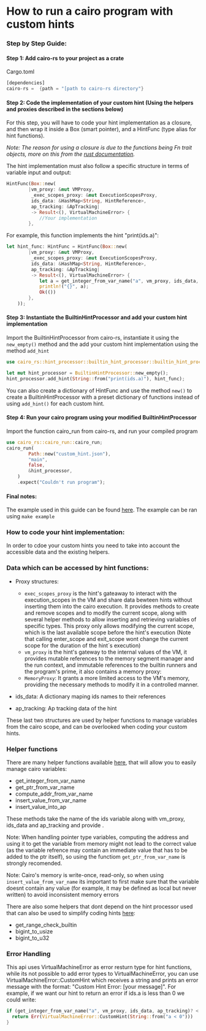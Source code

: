 How to run a cairo program with custom hints
====

### Step by Step Guide:

#### Step 1: Add cairo-rs to your project as a crate

Cargo.toml

```rust
[dependencies]
cairo-rs =  {path = "[path to cairo-rs directory"}
```
#### Step 2: Code the implementation of your custom hint (Using the helpers and proxies described in the sections below)
For this step, you will have to code your hint implementation as a closure, and then wrap it inside a Box (smart pointer), and a HintFunc (type alias for hint functions).

*Note: The reason for using a closure is due to the functions being Fn trait objects, more on this from the [rust documentation](https://doc.rust-lang.org/std/ops/trait.Fn.html).*

The hint implementation must also follow a specific structure in terms of variable input and output:
```rust
HintFunc(Box::new(
        |vm_proxy: &mut VMProxy,
         _exec_scopes_proxy: &mut ExecutionScopesProxy,
         ids_data: &HashMap<String, HintReference>,
         ap_tracking: &ApTracking|
         -> Result<(), VirtualMachineError> {
            //Your implementation
        },
```

For example, this function implements the hint "print(ids.a)":

```rust
let hint_func: HintFunc = HintFunc(Box::new(
        |vm_proxy: &mut VMProxy,
         _exec_scopes_proxy: &mut ExecutionScopesProxy,
         ids_data: &HashMap<String, HintReference>,
         ap_tracking: &ApTracking|
         -> Result<(), VirtualMachineError> {
            let a = get_integer_from_var_name("a", vm_proxy, ids_data, ap_tracking)?;
            println!("{}", a);
            Ok(())
        },
    ));
```

#### Step 3: Instantiate the BuiltinHintProcessor and add your custom hint implementation
Import the BuiltinHintProcessor from cairo-rs, instantiate it using the `new_empty()` method and the add your custom hint implementation using the method `add_hint`
```rust
use cairo_rs::hint_processor::builtin_hint_processor::builtin_hint_processor_definition::BuiltinHintProcessor

let mut hint_processor = BuiltinHintProcessor::new_empty();
hint_processor.add_hint(String::from("print(ids.a)"), hint_func);
```
You can also create a dictionary of HintFunc and use the method `new()` to create a BuiltinHintProcessor with a preset dictionary of functions instead of using `add_hint()` for each custom hint.

#### Step 4: Run your cairo program using your modified BuiltinHintProcessor
Import the function cairo_run from cairo-rs, and run your compiled program

```rust
use cairo_rs::cairo_run::cairo_run;
cairo_run(
        Path::new("custom_hint.json"),
        "main",
        false,
        &hint_processor,
    )
    .expect("Couldn't run program");
```
#### Final notes:

The example used in this guide can be found [here](../../../custom_hint_example/).
The example can be ran using `make example`

### How to code your hint implementation:
In order to cdoe your custom hints you need to take into account the accessible data and the existing helpers.

### Data which can be accessed by hint functions:

* Proxy structures:
  * `exec_scopes_proxy` is the hint's gateaway to interact with the execution_scopes in the VM and share data bewteen hints without inserting them into the cairo execution. It provides methods to create and remove scopes and to modify the current scope, along with several helper methods to allow inserting and retrieving variables of specific types. This proxy only allows modifying the current scope, which is the last available scope before the hint's execution (Note that calling enter_scope and exit_scope wont change the current scope for the duration of the hint´s execution)
  * `vm_proxy` is the hint's gateway to the internal values of the VM, it provides mutable references to the memory segment manager and the run context, and immutable references to the builtin runners and the program's prime, it also contains a memory proxy:
  * `MemoryProxy`: It grants a more limited access to the VM's memory, providing the necessary methods to modify it in a controlled manner.

* ids_data: A dictionary maping ids names to their references
* ap_tracking: Ap tracking data of the hint

These last two structures are used by helper functions to manage variables from the cairo scope, and can be overlooked when coding your custom hints.


### Helper functions

There are many helper functions available [here](../../../src/hint_processor/builtin_hint_processor/hint_utils.rs), that will allow you to easily manage cairo variables:

* get_integer_from_var_name
* get_ptr_from_var_name
* compute_addr_from_var_name
* insert_value_from_var_name
* insert_value_into_ap

These methods take the name of the ids variable along with vm_proxy, ids_data and ap_tracking and provide .

Note: When handling pointer type variables, computing the address and using it to get the variable from memory might not lead to the correct value (as the variable refrence may contain an immediate value that has to be added to the ptr itself), so using the functiom `get_ptr_from_var_name` is strongly recomended.

Note: Cairo's memory is write-once, read-only, so when using `insert_value_from_var_name` its important to first make sure that the variable doesnt contain any value (for example, it may be defined as local but never written) to avoid inconsistent memory errors

There are also some helpers that dont depend on the hint processor used that can also be used to simplify coding hints [here](../../../src/hint_processor/hint_processor_utils.rs):

* get_range_check_builtin
* bigint_to_usize
* bigint_to_u32

### Error Handling

This api uses VirtualMachineError as error resturn type for hint functions, while its not possible to add error types to VirtualMachineError, you can use VirtualMachineError::CustomHint which receives a string and prints an error message with the format: "Custom Hint Error: [your message]".
For example, if we want our hint to return an error if ids.a is less than 0 we could write:

```rust
if (get_integer_from_var_name("a", vm_proxy, ids_data, ap_tracking)? < 0){
  return Err(VirtualMachineError::CustomHint(String::from("a < 0")))
}
```
